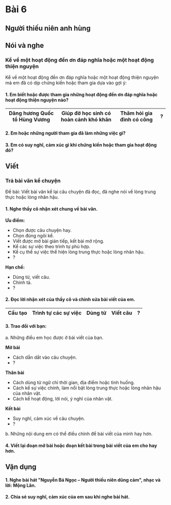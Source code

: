 # Bài 6
## Người thiếu niên anh hùng

## Nói và nghe

### Kể về một hoạt động đền ơn đáp nghĩa hoặc một hoạt động thiện nguyện
Kể về một hoạt động đền ơn đáp nghĩa hoặc một hoạt động thiện nguyện mà em đã có dịp chứng kiến hoặc tham gia dựa vào gợi ý:

#### 1. Em biết hoặc được tham gia những hoạt động đền ơn đáp nghĩa hoặc hoạt động thiện nguyện nào?

| Dâng hương Quốc tổ Hùng Vương | Giúp đỡ học sinh có hoàn cảnh khó khăn | Thăm hỏi gia đình có công | ? |
|---|---|---|---|

#### 2. Em hoặc những người tham gia đã làm những việc gì?
#### 3. Em có suy nghĩ, cảm xúc gì khi chứng kiến hoặc tham gia hoạt động đó?

## Viết

### Trả bài văn kể chuyện
Đề bài: Viết bài văn kể lại câu chuyện đã đọc, đã nghe nói về lòng trung thực hoặc lòng nhân hậu.

#### 1. Nghe thầy cô nhận xét chung về bài văn.

**Ưu điểm:**
- Chọn được câu chuyện hay.
- Chọn đúng ngôi kể.
- Viết được mở bài gián tiếp, kết bài mở rộng.
- Kể các sự việc theo trình tự phù hợp.
- Kể cụ thể sự việc thể hiện lòng trung thực hoặc lòng nhân hậu.
- ?

**Hạn chế:**
- Dùng từ, viết câu.
- Chính tả.
- ?

#### 2. Đọc lời nhận xét của thầy cô và chỉnh sửa bài viết của em.

| Cấu tạo | Trình tự các sự việc | Dùng từ | Viết câu | ? |
|---|---|---|---|---|

#### 3. Trao đổi với bạn:
a. Những điều em học được ở bài viết của bạn.

**Mở bài**
- Cách dẫn dắt vào câu chuyện.
- ?

**Thân bài**
- Cách dùng từ ngữ chỉ thời gian, địa điểm hoặc tình huống.
- Cách kể sự việc chính, làm nổi bật lòng trung thực hoặc lòng nhân hậu của nhân vật.
- Cách kể hoạt động, lời nói, ý nghĩ của nhân vật.

**Kết bài**
- Suy nghĩ, cảm xúc về câu chuyện.
- ?

b. Những nội dung em có thể điều chỉnh để bài viết của mình hay hơn.
#### 4. Viết lại đoạn mở bài hoặc đoạn kết bài trong bài viết của em cho hay hơn.

## Vận dụng
#### 1. Nghe bài hát "Nguyễn Bá Ngọc – Người thiếu niên dũng cảm", nhạc và lời: Mộng Lân.
#### 2. Chia sẻ suy nghĩ, cảm xúc của em sau khi nghe bài hát.
